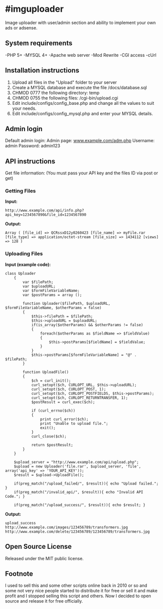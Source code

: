 #imguploader
===========

Image uploader with user/admin section and ability to implement your own ads or adsense.

## System requirements

-PHP 5+
-MYSQL 4+
-Apache web server
-Mod Rewrite
-CGI access
-cUrl

## Installation instructions

1. Upload all files in the "Upload" folder to your server
2. Create a MYSQL database and execute the file /docs/database.sql
3. CHMOD 0777 the following directory: temp
4. CHMOD 0755 the following files: /cgi-bin/upload.cgi
5. Edit include/configs/config_base.php and change all the values to suit your needs.
6. Edit include/configs/config_mysql.php and enter your MYSQL details.

## Admin login

Default admin login:
Admin page: www.example.com/adm.php
Username: admin
Password: admin123

## API instructions

Get file information: (You must pass your API key and the files ID via post or get)

### Getting Files

**Input:**
<pre><code>http://www.example.com/api/info.php?api_key=1234567890&file_id=1234567890</code></pre>

**Output:**
<pre><code>Array ( [file_id] => QCRssxD12y0260423 [file_name] => myFile.rar [file_type] => application/octet-stream [file_size] => 1434112 [views] => 128 )</code></pre>

### Uploading Files

**Input (example code):**
<pre><code>class Uploader 
    {
        var $filePath;
	    var $uploadURL;
	    var $formFileVariableName;
	    var $postParams = array ();
        
        function Uploader($filePath, $uploadURL, $formFileVariableName, $otherParams = false) 
        {
            $this->filePath = $filePath;
		    $this->uploadURL = $uploadURL;
		    if(is_array($otherParams) && $otherParams != false) 
		    {
			    foreach($otherParams as $fieldName => $fieldValue) 
			    {
				    $this->postParams[$fieldName] = $fieldValue;
			    }
		    }
		    $this->postParams[$formFileVariableName] = "@" . $filePath;
	    }
        
        function UploadFile() 
	    {
		    $ch = curl_init();
		    curl_setopt($ch, CURLOPT_URL, $this->uploadURL);
		    curl_setopt($ch, CURLOPT_POST, 1);
		    curl_setopt($ch, CURLOPT_POSTFIELDS, $this->postParams);
		    curl_setopt($ch, CURLOPT_RETURNTRANSFER, 1);
		    $postResult = curl_exec($ch);

		    if (curl_errno($ch)) 
		    {
			    print curl_error($ch);
			    print "Unable to upload file.";
			    exit();
		    }
		    curl_close($ch);

		    return $postResult;
	    }
    }

    $upload_server = "http://www.example.com/api/upload.php";
    $upload = new Uploader('file.rar', $upload_server, 'file', array('api_key' => 'YOUR_API_KEY'));
    $result = $upload->UploadFile();

    if(preg_match("/upload_failed/", $result)){ echo "Upload failed."; }
    if(preg_match("/invalid_api/", $result)){ echo "Invalid API Code."; }

    if(preg_match("/upload_success/", $result)){ echo $result; }</code></pre>

**Output:**
<pre><code>upload_success
http://www.example.com/images/123456789/transformers.jpg
http://www.example.com/delete/123456789/123456789/transformers.jpg</code></pre>

## Open Source License

Released under the MIT public license.

## Footnote

I used to sell this and some other scripts online back in 2010 or so and some not very nice people started to distribute it for free or sell it and make profit and I stopped selling this script and others. Now I decided to open source and release it for free officially.